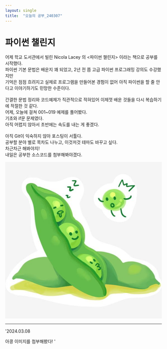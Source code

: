 ```yaml
---
layout: single
title:  "오늘의 공부_240307"
---
```


# 파이썬 챌린지
어제 학교 도서관에서 빌린 Nicola Lacey 의 <파이썬 챌린지> 이라는 책으로 공부를 시작했다.</br>
파이썬 기본 문법은 배운지 꽤 되었고, 2년 전 쯤 고급 파이썬 프로그래밍 강의도 수강했지만</br>
기억은 점점 흐려지고 실제로 프로그램을 만들어본 경험이 없어 아직 파이썬을 할 줄 안다고 이야기하기도 민망한 수준이다.</br>
</br>
간결한 문법 정리와 코드예제가 직관적으로 적혀있어 이제껏 배운 것들을 다시 복습하기에 적절한 것 같다.</br>
어제, 오늘에 걸쳐 001~019 예제를 풀어봤다.</br>
기초와 if문 문제였다. </br>
아직 어렵지 않아서 초반에는 속도를 내는 게 좋겠다.</br>
</br>
아직 Git이 익숙하지 않아 포스팅이 서툴다.</br>
공부할 분야 별로 목차도 나누고, 이것저것 테마도 바꾸고 싶다.</br>
차근차근 해봐야지!</br>
내일은 공부한 소스코드를 첨부해봐야겠다.</br>

![2446df53b38a2169c5454c564abb533e](../images/2024-03-07-second/2446df53b38a2169c5454c564abb533e.jpg)

-----------

'2024.03.08



아콩 이미지를 첨부해봤다! '

